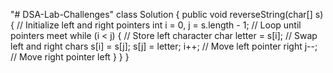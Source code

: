 "# DSA-Lab-Challenges" 
class Solution {
    public void reverseString(char[] s) {
        // Initialize left and right pointers
        int i = 0, j = s.length - 1; 
        // Loop until pointers meet
        while (i < j) { 
            // Store left character
            char letter = s[i]; 
            // Swap left and right chars
            s[i] = s[j]; 
            s[j] = letter;
            i++; // Move left pointer right
            j--; // Move right pointer left
        }
    }
}
  
